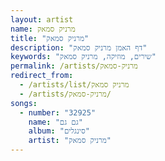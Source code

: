 ```yaml
---
layout: artist
name: מרניק סמאק
title: "מרניק סמאק"
description: "דף האמן מרניק סמאק"
keywords: "שירים, מוזיקה, מרניק סמאק"
permalink: /artists/מרניק-סמאק
redirect_from:
  - /artists/list/מרניק סמאק
  - /artists/מרניק-סמאק/
songs:
  - number: "32925"
    name: "גם גם"
    album: "סינגלים"
    artist: "מרניק סמאק"
---
```

